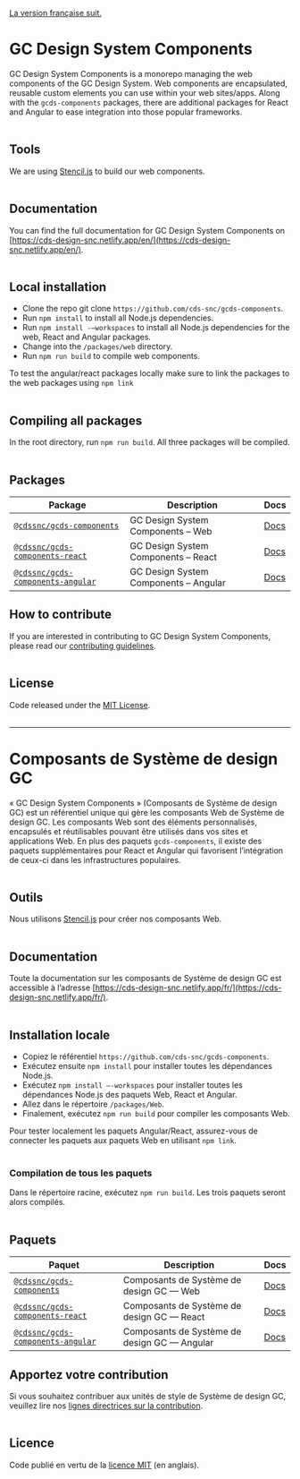 [La version française suit.](#composants-de-système-de-design-gc)

# GC Design System Components

GC Design System Components is a monorepo managing the web components of the GC Design System. Web components are encapsulated, reusable custom elements you can use within your web sites/apps. Along with the `gcds-components` packages, there are additional packages for React and Angular to ease integration into those popular frameworks.
<br/>
<br/>

## Tools

We are using [Stencil.js](https://stenciljs.com/) to build our web components.
<br/>
<br/>

## Documentation

You can find the full documentation for GC Design System Components on [https://cds-design-snc.netlify.app/en/](https://cds-design-snc.netlify.app/en/).
<br/>
<br/>

## Local installation

- Clone the repo git clone `https://github.com/cds-snc/gcds-components`.
- Run `npm install` to install all Node.js dependencies.
- Run `npm install -–workspaces` to install all Node.js dependencies for the web, React and Angular packages.
- Change into the `/packages/web` directory.
- Run `npm run build` to compile web components.

To test the angular/react packages locally make sure to link the packages to the web packages using `npm link`
<br/>
<br/>

## Compiling all packages

In the root directory, run `npm run build`. All three packages will be compiled.
<br/>
<br/>

## Packages

| Package                   | Description                                                                         | Docs             |
| ------------------------- | ----------------------------------------------------------------------------------- | ---------------- |
| [`@cdssnc/gcds-components`](packages/web/)           | GC Design System Components – Web | [Docs](packages/web/README.md) |
| [`@cdssnc/gcds-components-react`](packages/react/)           | GC Design System Components – React | [Docs](packages/react/README.md) |
| [`@cdssnc/gcds-components-angular`](packages/angular/)           | GC Design System Components – Angular  | [Docs](packages/angular/README.md) |

## How to contribute

If you are interested in contributing to GC Design System Components, please read our [contributing guidelines](https://github.com/cds-snc/gcds-components/blob/main/CONTRIBUTING.md).
<br/>
<br/>

## License

Code released under the [MIT License](https://github.com/cds-snc/gcds-components/blob/main/LICENSE).
<br/>
<br/>

--------
 
# Composants de Système de design GC

« GC Design System Components » (Composants de Système de design GC) est un référentiel unique qui gère les composants Web de Système de design GC. Les composants Web sont des éléments personnalisés, encapsulés et réutilisables pouvant être utilisés dans vos sites et applications Web. En plus des paquets `gcds-components`, il existe des paquets supplémentaires pour React et Angular qui favorisent l’intégration de ceux-ci dans les infrastructures populaires.
<br/>
<br/>

## Outils

Nous utilisons [Stencil.js](https://stenciljs.com/) pour créer nos composants Web.
<br/>
<br/>

## Documentation

Toute la documentation sur les composants de Système de design GC est accessible à l’adresse [https://cds-design-snc.netlify.app/fr/](https://cds-design-snc.netlify.app/fr/).
<br/>
<br/>

## Installation locale

- Copiez le référentiel `https://github.com/cds-snc/gcds-components`.
- Exécutez ensuite `npm install` pour installer toutes les dépendances Node.js.
- Exécutez `npm install –-workspaces` pour installer toutes les dépendances Node.js des paquets Web, React et Angular.
- Allez dans le répertoire `/packages/Web`.
- Finalement, exécutez `npm run build` pour compiler les composants Web.

Pour tester localement les paquets Angular/React, assurez-vous de connecter les paquets aux paquets Web en utilisant `npm link`.
<br/>
<br/>

### Compilation de tous les paquets

Dans le répertoire racine, exécutez `npm run build`. Les trois paquets seront alors compilés.
<br/>
<br/>

## Paquets

| Paquet                   | Description                                                                         | Docs             |
| ------------------------- | ----------------------------------------------------------------------------------- | ---------------- |
| [`@cdssnc/gcds-components`](packages/web/)           | Composants de Système de design GC — Web | [Docs](packages/web/README.md) |
| [`@cdssnc/gcds-components-react`](packages/react/)           | Composants de Système de design GC — React | [Docs](packages/react/README.md) |
| [`@cdssnc/gcds-components-angular`](packages/angular/)           | Composants de Système de design GC — Angular  | [Docs](packages/angular/README.md) |

## Apportez votre contribution

Si vous souhaitez contribuer aux unités de style de Système de design GC, veuillez lire nos [lignes directrices sur la contribution](https://github.com/cds-snc/gcds-components/blob/main/CONTRIBUTING.md).
<br/>
<br/>

## Licence

Code publié en vertu de la [licence MIT](https://github.com/cds-snc/gcds-components/blob/main/LICENSE) (en anglais).
